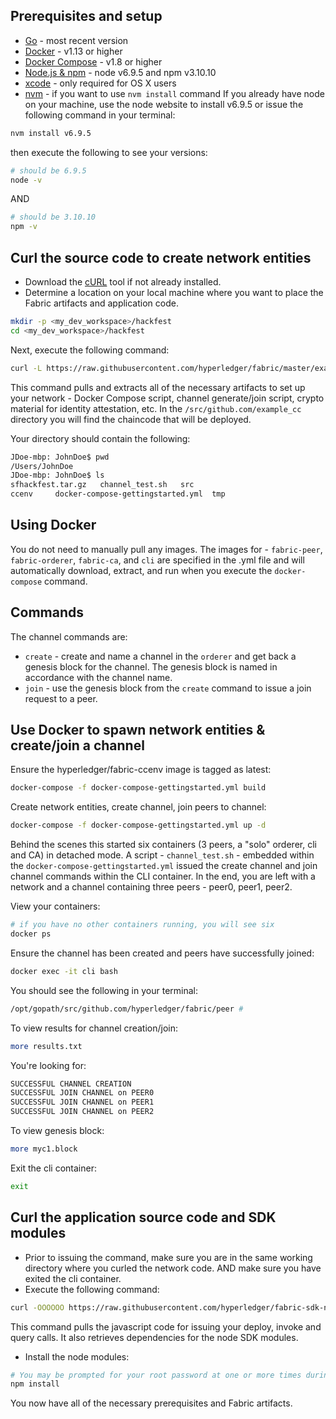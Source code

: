 ## Prerequisites and setup

* [Go](https://golang.org/) - most recent version
* [Docker](https://www.docker.com/products/overview) - v1.13 or higher
* [Docker Compose](https://docs.docker.com/compose/overview/) - v1.8 or higher
* [Node.js & npm](https://nodejs.org/en/download/) - node v6.9.5 and npm v3.10.10
* [xcode](https://developer.apple.com/xcode/) - only required for OS X users
* [nvm](https://github.com/creationix/nvm/blob/master/README.markdown) - if you want to use `nvm install` command
If you already have node on your machine, use the node website to install v6.9.5 or
issue the following command in your terminal:
```bash
nvm install v6.9.5
```
then execute the following to see your versions:
```bash
# should be 6.9.5
node -v
```
AND
```bash
# should be 3.10.10
npm -v
```

## Curl the source code to create network entities

* Download the [cURL](https://curl.haxx.se/download.html) tool if not already installed.
* Determine a location on your local machine where you want to place the Fabric artifacts and application code.
```bash
mkdir -p <my_dev_workspace>/hackfest
cd <my_dev_workspace>/hackfest
```
Next, execute the following command:
```bash
curl -L https://raw.githubusercontent.com/hyperledger/fabric/master/examples/sfhackfest/sfhackfest.tar.gz -o sfhackfest.tar.gz 2> /dev/null;  tar -xvf sfhackfest.tar.gz
```
This command pulls and extracts all of the necessary artifacts to set up your
network - Docker Compose script, channel generate/join script, crypto material
for identity attestation, etc.  In the `/src/github.com/example_cc` directory you
will find the chaincode that will be deployed.

Your directory should contain the following:
```bash
JDoe-mbp: JohnDoe$ pwd
/Users/JohnDoe
JDoe-mbp: JohnDoe$ ls
sfhackfest.tar.gz   channel_test.sh   src
ccenv	  docker-compose-gettingstarted.yml	 tmp
```

## Using Docker

You do not need to manually pull any images.  The images for - `fabric-peer`,
`fabric-orderer`, `fabric-ca`, and `cli` are specified in the .yml file and will
automatically download, extract, and run when you execute the `docker-compose` command.

## Commands

The channel commands are:

* `create` - create and name a channel in the `orderer` and get back a genesis
block for the channel.  The genesis block is named in accordance with the channel name.
* `join` - use the genesis block from the `create` command to issue a join
request to a peer.

## Use Docker to spawn network entities & create/join a channel

Ensure the hyperledger/fabric-ccenv image is tagged as latest:
```bash
docker-compose -f docker-compose-gettingstarted.yml build
```
Create network entities, create channel, join peers to channel:
```bash
docker-compose -f docker-compose-gettingstarted.yml up -d
```
Behind the scenes this started six containers (3 peers, a "solo" orderer, cli and CA)
in detached mode.  A script - `channel_test.sh` - embedded within the
`docker-compose-gettingstarted.yml` issued the create channel and join channel
commands within the CLI container.  In the end, you are left with a network and
a channel containing three peers - peer0, peer1, peer2.

View your containers:
```bash
# if you have no other containers running, you will see six
docker ps
```
Ensure the channel has been created and peers have successfully joined:
```bash
docker exec -it cli bash
```
You should see the following in your terminal:
```bash
/opt/gopath/src/github.com/hyperledger/fabric/peer #
```
To view results for channel creation/join:
```bash
more results.txt
```
You're looking for:
```bash
SUCCESSFUL CHANNEL CREATION
SUCCESSFUL JOIN CHANNEL on PEER0
SUCCESSFUL JOIN CHANNEL on PEER1
SUCCESSFUL JOIN CHANNEL on PEER2
```

To view genesis block:
```bash
more myc1.block
```

Exit the cli container:
```bash
exit
```

## Curl the application source code and SDK modules

* Prior to issuing the command, make sure you are in the same working directory
where you curled the network code.  AND make sure you have exited the cli container.
* Execute the following command:
```bash
curl -OOOOOO https://raw.githubusercontent.com/hyperledger/fabric-sdk-node/v1.0-alpha/examples/balance-transfer/{config.json,deploy.js,helper.js,invoke.js,query.js,package.json}
```

This command pulls the javascript code for issuing your deploy, invoke and query calls.
It also retrieves dependencies for the node SDK modules.

* Install the node modules:
```bash
# You may be prompted for your root password at one or more times during this process.
npm install
```
You now have all of the necessary prerequisites and Fabric artifacts.

